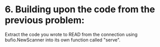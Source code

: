 # 6. Building upon the code from the previous problem:

Extract the code you wrote to READ from the connection using bufio.NewScanner into its own function called "serve".
